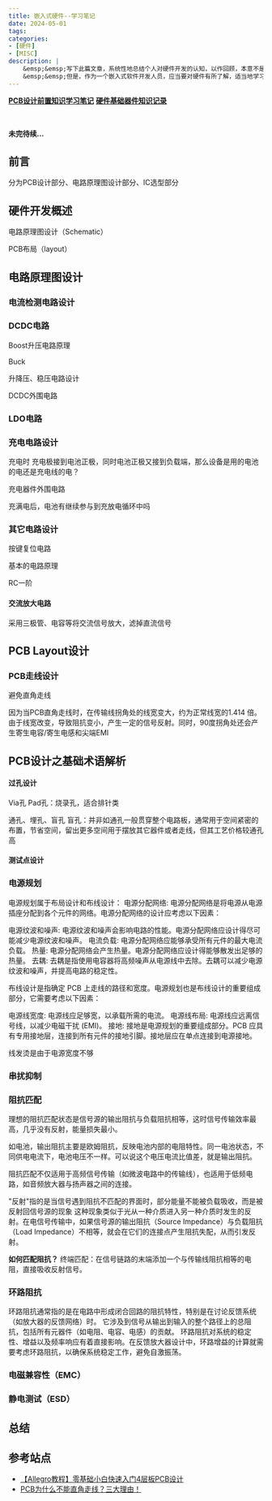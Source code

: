 ```yaml
---
title: 嵌入式硬件--学习笔记
date: 2024-05-01
tags:
categories:
- [硬件]
- [MISC]
description: |
    &emsp;&emsp;写下此篇文章，系统性地总结个人对硬件开发的认知，以作回顾，本意不是为了深入硬件开发，因为每个细分领域的差异都是巨大的，而人的精力是有限的。<br>
    &emsp;&emsp;但是，作为一个嵌入式软件开发人员，应当要对硬件有所了解，适当地学习认识硬件，相信对嵌入式开发本业也能起到一定的反哺作用。
---
```



[**PCB设计前置知识学习笔记**](/2024/01/01/PCB设计前置知识笔记)
[**硬件基础器件知识记录**](/2024/01/01/硬件基础器件知识简述)

<br>

**未完待续...**


## 前言

分为PCB设计部分、电路原理图设计部分、IC选型部分

## 硬件开发概述

电路原理图设计（Schematic）

PCB布局（layout）

## 电路原理图设计

### 电流检测电路设计


###  DCDC电路

Boost升压电路原理

Buck

升降压、稳压电路设计

DCDC外围电路

### LDO电路

### 充电电路设计

充电时 充电极接到电池正极，同时电池正极又接到负载端，那么设备是用的电池的电还是充电线的电？

充电器件外围电路

充满电后，电池有继续参与到充放电循环中吗


### 其它电路设计

按键复位电路

基本的电路原理

RC一阶

#### 交流放大电路

采用三极管、电容等将交流信号放大，滤掉直流信号

## PCB Layout设计

### PCB走线设计

避免直角走线

因为当PCB直角走线时，在传输线拐角处的线宽变大，约为正常线宽的1.414 倍。由于线宽改变，导致阻抗变小，产生一定的信号反射。同时，90度拐角处还会产生寄生电容/寄生电感和尖端EMI

## PCB设计之基础术语解析

#### 过孔设计

Via孔
Pad孔：烧录孔，适合排针类

通孔、埋孔、盲孔
盲孔：并非如通孔一般贯穿整个电路板，通常用于空间紧密的布置，节省空间，留出更多空间用于摆放其它器件或者走线，但其工艺价格较通孔高


#### 测试点设计


### 电源规划

电源规划属于布局设计和布线设计：
电源分配网络: 电源分配网络是将电源从电源插座分配到各个元件的网络。电源分配网络的设计应考虑以下因素：

电源纹波和噪声: 电源纹波和噪声会影响电路的性能。电源分配网络应设计得尽可能减少电源纹波和噪声。
电流负载: 电源分配网络应能够承受所有元件的最大电流负载。
热量: 电源分配网络会产生热量。电源分配网络应设计得能够散发出足够的热量。
去耦: 去耦是指使用电容器将高频噪声从电源线中去除。去耦可以减少电源纹波和噪声，并提高电路的稳定性。

布线设计是指确定 PCB 上走线的路径和宽度。电源规划也是布线设计的重要组成部分，它需要考虑以下因素：

电源线宽度: 电源线应足够宽，以承载所需的电流。
电源线布局: 电源线应远离信号线，以减少电磁干扰 (EMI)。
接地: 接地是电源规划的重要组成部分。PCB 应具有专用接地层，连接到所有元件的接地引脚。接地层应在单点连接到电源接地。

线发烫是由于电源宽度不够

### 串扰抑制

### 阻抗匹配

理想的阻抗匹配状态是信号源的输出阻抗与负载阻抗相等，这时信号传输效率最高，几乎没有反射，能量损失最小。

如电池，输出阻抗主要是欧姆阻抗，反映电池内部的电阻特性。同一电池状态，不同供电电流下，电池电压不一样。可以说这个电压电流比值差，就是输出阻抗。

阻抗匹配不仅适用于高频信号传输（如微波电路中的传输线），也适用于低频电路，如音频放大器与扬声器之间的连接。


"反射"指的是当信号遇到阻抗不匹配的界面时，部分能量不能被负载吸收，而是被反射回信号源的现象
这种现象类似于光从一种介质进入另一种介质时发生的反射。在电信号传输中，如果信号源的输出阻抗（Source Impedance）与负载阻抗（Load Impedance）不相等，就会在它们的连接点产生阻抗失配，从而引发反射。

**如何匹配阻抗？**
终端匹配：在信号链路的末端添加一个与传输线阻抗相等的电阻，直接吸收反射信号。



### 环路阻抗

环路阻抗通常指的是在电路中形成闭合回路的阻抗特性，特别是在讨论反馈系统（如放大器的反馈网络）时。
它涉及到信号从输出到输入的整个路径上的总阻抗，包括所有元器件（如电阻、电容、电感）的贡献。
环路阻抗对系统的稳定性、增益以及频率响应有着直接影响。在反馈放大器设计中，环路增益的计算就需要考虑环路阻抗，以确保系统稳定工作，避免自激振荡。


### 电磁兼容性（EMC）

### 静电测试（ESD）


## 总结


## 参考站点


- [【Allegro教程】零基础小白快速入门4层板PCB设计](https://www.bilibili.com/video/BV1d4411R74r/?spm_id_from=333.337.search-card.all.click&vd_source=82e85569f7427ac31cbd67ec7206aa00)
- [PCB为什么不能直角走线？三大理由！](https://mp.weixin.qq.com/s/YeJILgNylGv386t_LCj2zA)

